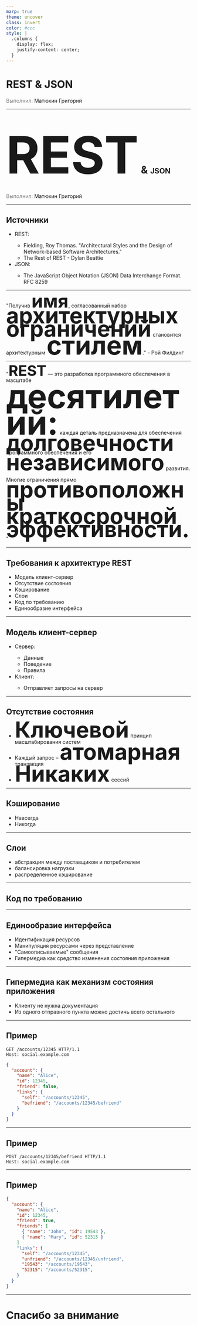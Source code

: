 ```yaml
---
marp: true
theme: uncover
class: invert
color: #ccc
style: |
  .columns {
    display: flex;
    justify-content: center;
  }
---
```


# REST & JSON

<span style="color: grey">Выполнил:</span> Матюхин Григорий

---

# <span style="font-size: 140px">REST</span> & <span style="font-size: 20px">JSON</span>

<span style="color: grey">Выполнил:</span> Матюхин Григорий

---

## Источники

<!-- Yeah, I have to use HTML here and later because md formats with gaps -->
<ul>
  <li>REST:</li>
    <ul>
      <li>Fielding, Roy Thomas. "Architectural Styles and the Design of Network-based Software Architectures."
</li>
      <li>The Rest of REST - Dylan Beattie
</li>
    </ul>
  <li>JSON:</li>
    <ul>
      <li>The JavaScript Object Notation (JSON) Data Interchange Format. RFC 8259
</li>
    </ul>
</ul>

---

"Получив <strong style="font-size: 50px; line-height: 0.6">имя</strong>, согласованный набор
<strong style="font-size: 60px; line-height: 0.6">архитектурных ограничений</strong>
становится архитектурным <strong style="font-size: 70px; line-height: 0.6">стилем</strong>."
\- Рой Филдинг

<!--
"When given a name, a coordinated set of architectural constraints becomes an architectural style."

REST is a style, published in Roy's PhD thesis.

Roy's thinking was **heavily** informed by architecture, as in buildings.
There're styles: Rococo, Barocco, Brutalism, so on.
Not tools, not framework, not plugin, a set of styles to solve recurring problems.

REST is not something you download from crates.io, NPM or PyPi.
REST is a way of thinking about how the systems will evolve over time.
-->

---

"<strong style="font-size: 40px; line-height: 0.6">REST</strong> &#8212; это разработка программного обеспечения
в масштабе <strong style="font-size: 90px; line-height: 0.8">десятилетий:</strong>
каждая деталь предназначена для обеспечения
<strong style="font-size: 60px; line-height: 0.6">долговечности</strong> программного обеспечения
и его <strong style="font-size: 60px; line-height: 0.6">независимого</strong> развития.

Многие ограничения прямо <strong style="font-size: 60px; line-height: 0.6">противоположны краткосрочной
эффективности.</strong>"

<!--
A key thing to bear in mind.

"REST is software design on the scale of decades:
every detail is intended to promote software longevity and independent evolution.
Many of the constraints are directly opposed to short-term efficiency."

If you're in a hurry -
trying to ship v1 before funding runs out,
trying to hit a deadline,
trying to comply with new regulations,
trying to urgently fix prod -
then REST is probably not for you.
Those are not the situations, where REST is the answer to your problems.

Scale of decades!
Roy Fielding published his PhD in 2000.
There've only been 2.3 decades.
That's not really enough time to prove, whether he was right or not.
__But__ there is a lot of thinking that suggests, that the patterns outlined by him
are actually a good way to build __flexible__ software that __can__ evolve over time.

Think about why are you building the system that you're building, it's requirements.
And if those requirements genuelnly inform building a system that you want to evolve over,
not necessarily decades, but years, then it is worth to take your time to look at the patterns,
to try to understand them and then make an informed decision, whether they are the right tool for the job.
-->

---

## Требования к архитектуре REST

- Модель клиент-сервер
- Отсутствие состояния
- Кэширование
- Слои
- Код по требованию
- Единообразие интерфейса

<!--
REST outlines a set of constraints around how the system should be built.
Important to note:
  REST doesn't say you must use HTTP or XML or JSON.
  It defines a set of patterns for communication between a client and a server
  and the ways of facilitating those interactions and those conversations.
-->

---

## Модель клиент-сервер

<ul>
  <li>Сервер:</li>
    <ul>
      <li>Данные</li>
      <li>Поведение</li>
      <li>Правила</li>
    </ul>
  <li>Клиент:</li>
    <ul>
      <li>Отправляет запросы на сервер</li>
    </ul>
</ul>

<!--
Shouldn't be surprising
Clients:
This way you don't have to mail everyone a CD to fix something like in the 80s.
You just push an update to the server, and boom - new feature.
-->

---

## Отсутствие состояния

- <strong style="font-size: 60px; line-height: 0.6">Ключевой</strong> принцип масштабирования систем
- Каждый запрос &#8211; <strong style="font-size: 60px; line-height: 0.6">атомарная</strong> транзакция
- <strong style="font-size: 60px; line-height: 0.6">Никаких</strong> сессий

<!--
Key tenet of being able to scale systems easily.
Every conversation should be an **atomic** transaction.
Client should say: "here's me, here're my credentials, here's all data that I need to give to you".
And the server can deal with this.

Once you've introduced sessions, you're relying on the server to rembember who it talked to a minute ago.
You have all these half-finished conversations and half-backed transactions laying in your memory.
Problems:
  1. You can do better stuff with your memory;
  2. You are not sure, whether anyone will come back, so you have to fiddle around with your session timer;
  3. If one of your servers dies and you bounce the client to another in your swarm,
      that conversation is lost, because all of that state just disappeared with the server that died

So try to avoid that in a **RESTfull** system.
You may have sessions, they may be a perfect solution for your problem.
But it's not RESTfull.
-->

---

## Кэширование

- Навсегда
- Никогда

<!--
Ideally, when a new version of some package is realeased in the US for instance,
it is downloaded only once in Russia and then stored locally.
So that anyone in Russia who needs this package, will download it from the russian server
and not use the very valuable contended bandwidth on the cables connecting us to the US.

Two ways of caching that matter:
- Infinite
- Never

Optimise for infinity.
When you put a resource on the Web, try, if you possibly can, to make sure
that anyone who've seen this resource previously
will be able to use the version they got last week/month/year.
Or the versin that somebody else's got that their ISP is caching.

Don't think about caching for 1 hour, 3 hours, 2 days.
Think about caching for infinity.
It really influences your decisions how you structure the information you're presenting.
-->

---

## Слои

- абстракция между поставщиком и потребителем
- балансировка нагрузки
- распределенное кэширование

<!--
Goes hand-in-hand with cacheability.

You have a client and a server.
But the client doesn't care, whether it's talking to the server itself
or to a proxy that's talking to a load balancer,
or to a proxy that's talking to somebody else that's talking to a VPN so on and so forth.

At every level you have a thing that's talking to a thing above and a thing below.
But it doesn't care what's behind those.

And you can cache stuff on all these layers.
Example: using reverse proxies on a build pipeline.
When you're downloading packages from NPM or Maven put a proxy in front of your build server.
So, if you've ever downloaded anything you now have a local copy.
NPM doesn't need to know that that's happening,
your build server doesn't need to know that that's happening,
upstream doesn't need to know that that's happening.
Each of these layers provide an abstraction between the provider and the consumer.
-->

---

## Код по требованию

<!--
"Servers can temporarily extend or customize the functionality of a client by transferring executable code."
  - Wikipedia

Basically, you can use your users' machines as a part of your behaviour.
You have your servers and users' machines involved in your infrastructure.

Today it's mostly JavaScript or WebAssembly running in your browser.

Not very prevalent in APIs though.
People are still wary of getting an arbitrary code as an API responce and running it.
-->

---

## Единообразие интерфейса

- Идентификация ресурсов
- Манипуляция ресурсами через представление
- "Самоописываемые" сообщения
- Гипермедиа как средство изменения состояния приложения

<!--
- Individual resources are identified in requests, for example using URIs in RESTful Web services.
The resources themselves are conceptually separate from the representations that are returned to the client.
The server could send data from its database as HTML, XML or as JSON --
none of which are the server's internal representation.

- When a client holds a representation of a resource, including any metadata attached, it has enough information to modify or delete the resource's state.

- Each message includes enough information to describe how to process the message. For example, which parser to invoke can be specified by a media type (mime-type).

- Hypermedia as the engine of application state (HATEOAS)
-->

---

## Гипермедиа как механизм состояния приложения

- Клиенту не нужна документация
- Из одного отправного пункта можно достичь всего остального

<!--
With HATEOAS, a client interacts with a network application
whose application servers provide information dynamically through hypermedia.
A REST client needs little to no prior knowledge about how to interact with an application or server
beyond a generic understanding of hypermedia.

By contrast, clients and servers in Common Object Request Broker Architecture (CORBA)
interact through a fixed interface shared through documentation or an interface description language (IDL).
-->

---

## Пример

```http
GET /accounts/12345 HTTP/1.1
Host: social.example.com
```

```json
{
  "account": {
    "name": "Alice",
    "id": 12345,
    "friend": false,
    "links": {
      "self": "/accounts/12345",
      "befriend": "/accounts/12345/befriend"
    }
  }
}
```

---

## Пример

```http
POST /accounts/12345/befriend HTTP/1.1
Host: social.example.com
```

---

## Пример

```json
{
  "account": {
    "name": "Alice",
    "id": 12345,
    "friend": true,
    "friends": [
      { "name": "John", "id": 19543 },
      { "name": "Mary", "id": 52315 }
    ]
    "links": {
      "self": "/accounts/12345",
      "unfriend": "/accounts/12345/unfriend",
      "19543": "/accounts/19543",
      "52315": "/accounts/52315",
    }
  }
}
```

---

# Спасибо за внимание
